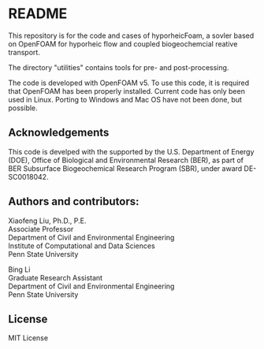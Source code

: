 # README #
This repository is for the code and cases of hyporheicFoam, a sovler based on OpenFOAM for hyporheic flow and coupled biogeochemcial reative transport. 

The directory "utilities" contains tools for pre- and post-processing.

The code is developed with OpenFOAM v5. To use this code, it is required that OpenFOAM has been properly installed. Current code has only been used in Linux. Porting to Windows and Mac OS have not been done, but possible.

## Acknowledgements ##

This code is develped with the supported by the U.S. Department of Energy (DOE), Office of Biological and Environmental Research (BER), as part of BER Subsurface Biogeochemical Research Program (SBR), under award DE-SC0018042. 
## Authors and contributors: ##
Xiaofeng Liu, Ph.D., P.E.  
Associate Professor  
Department of Civil and Environmental Engineering  
Institute of Computational and Data Sciences  
Penn State University

Bing Li  
Graduate Research Assistant  
Department of Civil and Environmental Engineering  
Penn State University  

## License ##
MIT License


